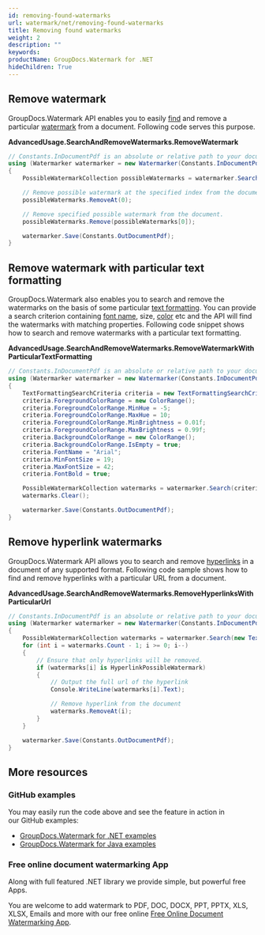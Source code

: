 ```yaml
---
id: removing-found-watermarks
url: watermark/net/removing-found-watermarks
title: Removing found watermarks
weight: 2
description: ""
keywords: 
productName: GroupDocs.Watermark for .NET
hideChildren: True
---
```

## Remove watermark

GroupDocs.Watermark API enables you to easily [find](https://apireference.groupdocs.com/net/watermark/groupdocs.watermark/watermarker/methods/search) and remove a particular [watermark](https://apireference.groupdocs.com/net/watermark/groupdocs.watermark.search/possiblewatermark) from a document. Following code serves this purpose.

**AdvancedUsage.SearchAndRemoveWatermarks.RemoveWatermark**

```csharp
// Constants.InDocumentPdf is an absolute or relative path to your document. Ex: @"C:\Docs\document.pdf"
using (Watermarker watermarker = new Watermarker(Constants.InDocumentPdf))
{
    PossibleWatermarkCollection possibleWatermarks = watermarker.Search();

    // Remove possible watermark at the specified index from the document.
    possibleWatermarks.RemoveAt(0);

    // Remove specified possible watermark from the document.
    possibleWatermarks.Remove(possibleWatermarks[0]);

    watermarker.Save(Constants.OutDocumentPdf);
}
```

## Remove watermark with particular text formatting

GroupDocs.Watermark also enables you to search and remove the watermarks on the basis of some particular [text formatting](https://apireference.groupdocs.com/net/watermark/groupdocs.watermark.search.searchcriteria/textformattingsearchcriteria). You can provide a search criterion containing [font name](https://apireference.groupdocs.com/net/watermark/groupdocs.watermark.search.searchcriteria/textformattingsearchcriteria/properties/fontname), size, [color](https://apireference.groupdocs.com/net/watermark/groupdocs.watermark.search.searchcriteria/textformattingsearchcriteria/properties/foregroundcolorrange) etc and the API will find the watermarks with matching properties. Following code snippet shows how to search and remove watermarks with a particular text formatting.

**AdvancedUsage.SearchAndRemoveWatermarks.RemoveWatermarkWithParticularTextFormatting**

```csharp
// Constants.InDocumentPdf is an absolute or relative path to your document. Ex: @"C:\Docs\document.pdf"
using (Watermarker watermarker = new Watermarker(Constants.InDocumentPdf))
{
    TextFormattingSearchCriteria criteria = new TextFormattingSearchCriteria();
    criteria.ForegroundColorRange = new ColorRange();
    criteria.ForegroundColorRange.MinHue = -5;
    criteria.ForegroundColorRange.MaxHue = 10;
    criteria.ForegroundColorRange.MinBrightness = 0.01f;
    criteria.ForegroundColorRange.MaxBrightness = 0.99f;
    criteria.BackgroundColorRange = new ColorRange();
    criteria.BackgroundColorRange.IsEmpty = true;
    criteria.FontName = "Arial";
    criteria.MinFontSize = 19;
    criteria.MaxFontSize = 42;
    criteria.FontBold = true;

    PossibleWatermarkCollection watermarks = watermarker.Search(criteria);
    watermarks.Clear();

    watermarker.Save(Constants.OutDocumentPdf);
}
```

## Remove hyperlink watermarks

GroupDocs.Watermark API allows you to search and remove [hyperlinks](https://apireference.groupdocs.com/net/watermark/groupdocs.watermark.search/hyperlinkpossiblewatermark) in a document of any supported format. Following code sample shows how to find and remove hyperlinks with a particular URL from a document.

**AdvancedUsage.SearchAndRemoveWatermarks.RemoveHyperlinksWithParticularUrl**

```csharp
// Constants.InDocumentPdf is an absolute or relative path to your document. Ex: @"C:\Docs\document.pdf"
using (Watermarker watermarker = new Watermarker(Constants.InDocumentPdf))
{
    PossibleWatermarkCollection watermarks = watermarker.Search(new TextSearchCriteria(new Regex(@"someurl\.com")));
    for (int i = watermarks.Count - 1; i >= 0; i--)
    {
        // Ensure that only hyperlinks will be removed.
        if (watermarks[i] is HyperlinkPossibleWatermark)
        {
            // Output the full url of the hyperlink
            Console.WriteLine(watermarks[i].Text);

            // Remove hyperlink from the document
            watermarks.RemoveAt(i);
        }
    }

    watermarker.Save(Constants.OutDocumentPdf);
}
```

## More resources

### GitHub examples

You may easily run the code above and see the feature in action in our GitHub examples:

* [GroupDocs.Watermark for .NET examples](https://github.com/groupdocs-watermark/GroupDocs.Watermark-for-.NET)
* [GroupDocs.Watermark for Java examples](https://github.com/groupdocs-watermark/GroupDocs.Watermark-for-Java)

### Free online document watermarking App

Along with full featured .NET library we provide simple, but powerful free Apps.

You are welcome to add watermark to PDF, DOC, DOCX, PPT, PPTX, XLS, XLSX, Emails and more with our free online [Free Online Document Watermarking App](https://products.groupdocs.app/watermark).
